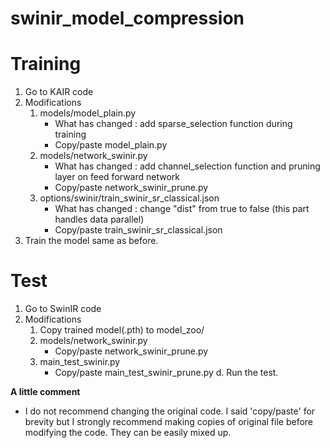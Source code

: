 # swinir_model_compression


# Training
1. Go to KAIR code
2. Modifications
   1. models/model_plain.py
      - What has changed : add sparse_selection function during training
      - Copy/paste model_plain.py
   2. models/network_swinir.py
      - What has changed : add channel_selection function and pruning layer on feed forward network
      - Copy/paste network_swinir_prune.py
   3. options/swinir/train_swinir_sr_classical.json
      - What has changed : change "dist" from true to false (this part handles data parallel)
      - Copy/paste train_swinir_sr_classical.json 
3. Train the model same as before.

# Test
1. Go to SwinIR code
2. Modifications
   1. Copy trained model(.pth) to model_zoo/
   2. models/network_swinir.py
      - Copy/paste network_swinir_prune.py
   3. main_test_swinir.py
      - Copy/paste main_test_swinir_prune.py
  d. Run the test.
  

**A little comment**
- I do not recommend changing the original code. I said 'copy/paste' for brevity but I strongly recommend making copies of original file before modifying the code. They can be easily mixed up.
